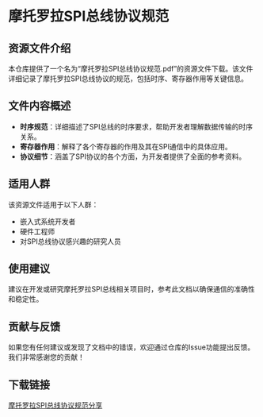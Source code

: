 # 摩托罗拉SPI总线协议规范

## 资源文件介绍

本仓库提供了一个名为“摩托罗拉SPI总线协议规范.pdf”的资源文件下载。该文件详细记录了摩托罗拉SPI总线协议的规范，包括时序、寄存器作用等关键信息。

## 文件内容概述

- **时序规范**：详细描述了SPI总线的时序要求，帮助开发者理解数据传输的时序关系。
- **寄存器作用**：解释了各个寄存器的作用及其在SPI通信中的具体应用。
- **协议细节**：涵盖了SPI协议的各个方面，为开发者提供了全面的参考资料。

## 适用人群

该资源文件适用于以下人群：

- 嵌入式系统开发者
- 硬件工程师
- 对SPI总线协议感兴趣的研究人员

## 使用建议

建议在开发或研究摩托罗拉SPI总线相关项目时，参考此文档以确保通信的准确性和稳定性。

## 贡献与反馈

如果您有任何建议或发现了文档中的错误，欢迎通过仓库的Issue功能提出反馈。我们非常感谢您的贡献！

## 下载链接

[摩托罗拉SPI总线协议规范分享](https://pan.quark.cn/s/30b9fceeeb3e)